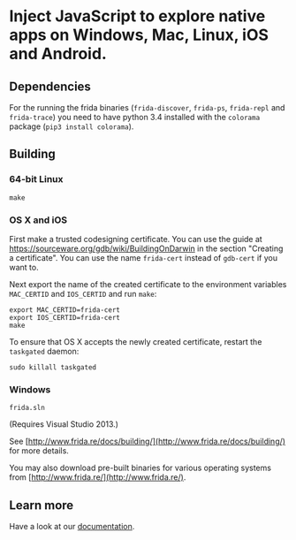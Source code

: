 Inject JavaScript to explore native apps on Windows, Mac, Linux, iOS and Android.
===

## Dependencies

For the running the frida binaries (`frida-discover`, `frida-ps`, `frida-repl` and `frida-trace`) you need to have python 3.4 installed with the `colorama` package (`pip3 install colorama`).

## Building

### 64-bit Linux

    make

### OS X and iOS

First make a trusted codesigning certificate. You can use the guide at https://sourceware.org/gdb/wiki/BuildingOnDarwin in the section "Creating a certificate". You can use the name `frida-cert` instead of `gdb-cert` if you want to.

Next export the name of the created certificate to the environment variables `MAC_CERTID` and `IOS_CERTID` and run `make`:

    export MAC_CERTID=frida-cert
    export IOS_CERTID=frida-cert
    make

To ensure that OS X accepts the newly created certificate, restart the `taskgated` daemon:

    sudo killall taskgated

### Windows

    frida.sln

(Requires Visual Studio 2013.)

See [http://www.frida.re/docs/building/](http://www.frida.re/docs/building/)
for more details.

You may also download pre-built binaries for various operating systems from
[http://www.frida.re/](http://www.frida.re/).

## Learn more

Have a look at our [documentation](http://www.frida.re/docs/home/).
